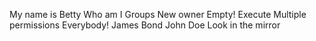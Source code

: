 My name is Betty
Who am I
Groups
New owner
 Empty!
Execute
 Multiple permissions
Everybody!
James Bond
John Doe
Look in the mirror
